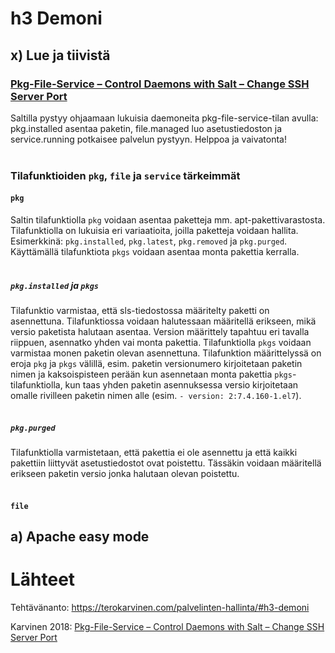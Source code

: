 # h3 Demoni

## x) Lue ja tiivistä

### [Pkg-File-Service – Control Daemons with Salt – Change SSH Server Port](https://terokarvinen.com/2018/04/03/pkg-file-service-control-daemons-with-salt-change-ssh-server-port/?fromSearch=karvinen%20salt%20ssh)

Saltilla pystyy ohjaamaan lukuisia daemoneita pkg-file-service-tilan avulla: pkg.installed asentaa paketin, file.managed luo asetustiedoston ja service.running potkaisee palvelun pystyyn. Helppoa ja vaivatonta!
<br></br>

### Tilafunktioiden `pkg`, `file` ja `service` tärkeimmät

#### `pkg`

Saltin tilafunktiolla `pkg` voidaan asentaa paketteja mm. apt-pakettivarastosta. Tilafunktiolla on lukuisia eri variaatioita, joilla paketteja voidaan hallita. Esimerkkinä: `pkg.installed`, `pkg.latest`, `pkg.removed` ja `pkg.purged`. Käyttämällä tilafunktiota `pkgs` voidaan asentaa monta pakettia kerralla.
<br></br>

##### `pkg.installed` ja `pkgs`

Tilafunktio varmistaa, että sls-tiedostossa määritelty paketti on asennettuna. Tilafunktiossa voidaan halutessaan määritellä erikseen, mikä versio paketista halutaan asentaa. Version määrittely tapahtuu eri tavalla riippuen, asennatko yhden vai monta pakettia. Tilafunktiolla `pkgs` voidaan varmistaa monen paketin olevan asennettuna. Tilafunktion määrittelyssä on eroja `pkg` ja `pkgs` välillä, esim. paketin versionumero kirjoitetaan paketin nimen ja kaksoispisteen perään kun asennetaan monta pakettia `pkgs`-tilafunktiolla, kun taas yhden paketin asennuksessa versio kirjoitetaan omalle rivilleen paketin nimen alle (esim. `- version: 2:7.4.160-1.el7`).
<br></br>

##### `pkg.purged`

Tilafunktiolla varmistetaan, että pakettia ei ole asennettu ja että kaikki pakettiin liittyvät asetustiedostot ovat poistettu. Tässäkin voidaan määritellä erikseen paketin versio jonka halutaan olevan poistettu.
<br></br>

#### `file`



##### 

## a) Apache easy mode


# Lähteet

Tehtävänanto: https://terokarvinen.com/palvelinten-hallinta/#h3-demoni

Karvinen 2018: [Pkg-File-Service – Control Daemons with Salt – Change SSH Server Port](https://terokarvinen.com/2018/04/03/pkg-file-service-control-daemons-with-salt-change-ssh-server-port/?fromSearch=karvinen%20salt%20ssh)
